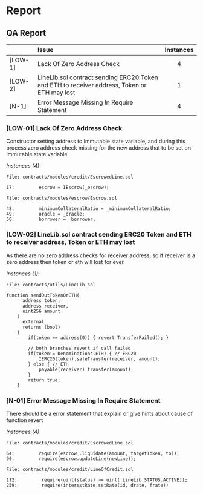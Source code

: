 # Report


## QA Report


| |Issue|Instances|
|-|:-|:-:|
| [LOW-1] | Lack Of Zero Address Check | 4 |
| [LOW-2] | LineLib.sol contract sending ERC20 Token and ETH to receiver address, Token or ETH may lost | 1 |
| [N-1] | Error Message Missing In Require Statement | 4 |



### [LOW-01] Lack Of Zero Address Check
Constructor setting address to Immutable state variable, and during this process zero address check missing for the new address that to be set on immutable state variable
 
*Instances (4)*:
```solidity
File: contracts/modules/credit/EscrowedLine.sol

17:         escrow = IEscrow(_escrow);

```

```solidity
File: contracts/modules/escrow/Escrow.sol

48:         minimumCollateralRatio = _minimumCollateralRatio;
49:         oracle = _oracle;
50:         borrower = _borrower;

```

### [LOW-02] LineLib.sol contract sending ERC20 Token and ETH to receiver address, Token or ETH may lost
As there are no zero address checks for receiver address, so if receiver is a zero address then token or eth will lost for ever.
 
*Instances (1)*:
```solidity
File: contracts/utils/LineLib.sol

function sendOutTokenOrETH(
      address token, 
      address receiver,  
      uint256 amount
    )
      external
      returns (bool)
    {
        if(token == address(0)) { revert TransferFailed(); }  
        
        // both branches revert if call failed
        if(token!= Denominations.ETH) { // ERC20
            IERC20(token).safeTransfer(receiver, amount);
        } else { // ETH
            payable(receiver).transfer(amount);  
        }
        return true;
    }

```

### [N-01] Error Message Missing In Require Statement
There should be a error statement that explain or give hints about cause of function revert
 
*Instances (4)*:
```solidity
File: contracts/modules/credit/EscrowedLine.sol

64:         require(escrow_.liquidate(amount, targetToken, to));
90:         require(escrow.updateLine(newLine));
```

```solidity
File: contracts/modules/credit/LineOfCredit.sol

112:         require(uint(status) >= uint( LineLib.STATUS.ACTIVE));
259:         require(interestRate.setRate(id, drate, frate))

```




